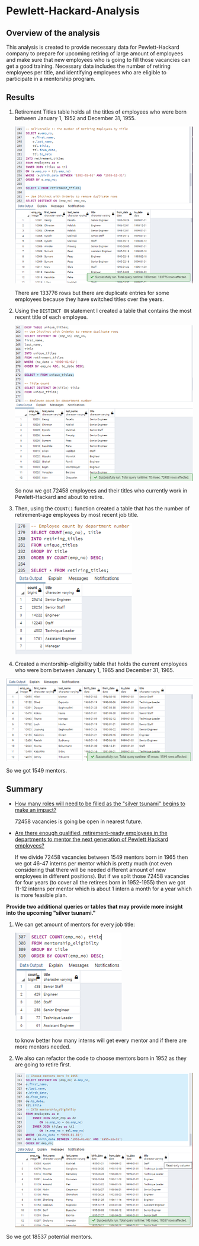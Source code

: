 # Pewlett-Hackard-Analysis

## Overview of the analysis

This analysis is created to provide necessary data for Pewlett-Hackard company to prepare for upcoming retiring of large amount of employees and make sure that new employees who is going to fill those vacancies can get a good training. Necessary data includes the number of retiring employees per title, and identifying employees who are eligible to participate in a mentorship program.



## Results

1. Retirement Titles table holds all the titles of employees who were born between January 1, 1952 and December 31, 1955. 

   ![retirement_titles.png](./retirement_titles.png)

   There are 133776 rows but there are duplicate entries for some employees because they have switched titles over the years.

2. Using the `DISTINCT ON` statement I created a table that contains the most recent title of each employee.

   ![unique_titles_current.png](./unique_titles_current.png)

   So now we got 72458 employees and their titles who currently work in  Pewlett-Hackard and about to retire.

3. Then, using the `COUNT()` function created a table that has the number of retirement-age employees by most recent job title.

   ![retiring_titles.png](./retiring_titles.png)

4. Created a mentorship-eligibility table that holds the current employees who were born between January 1, 1965 and December 31, 1965.

![mentorship_eligibility.png](./mentorship_eligibility.png)

So we got 1549 mentors.



## Summary



- <u>How many roles will need to be filled as the "silver tsunami" begins to make an impact?</u>

  72458 vacancies is going be open in nearest future.

- <u>Are there enough qualified, retirement-ready employees in the departments to mentor the next generation of Pewlett Hackard employees?</u>

  If we divide 72458 vacancies between 1549 mentors born in 1965 then we got 46-47 interns per mentor which is pretty much (not even considering that there will be needed different amount of new employees in different positions). But if we split those 72458 vacancies for four years (to cover all the retirees born in 1952-1955) then we got 11-12 interns per mentor which is about 1 intern a month for a year which is  more feasible plan.

**Provide two additional queries or tables that may provide more insight into the upcoming "silver tsunami."**

1. We can get amount of mentors for every job title:

   ![mentorship_per_title.png](./mentorship_per_title.png)

   to know better how many interns will get every mentor and if there are more mentors needed.

2. We also can refactor the code to choose mentors born in 1952 as they are going to retire first.

   ![mentorship_1955.png](./mentorship_1955.png)

So we got 18537 potential mentors.